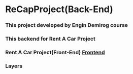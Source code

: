 # ReCapProject(Back-End)
### This project developed by Engin Demirog course
### This backend for Rent A Car Project
### Rent A Car Project(Front-End) [Frontend](https://github.com/mert-akkaya/rental-frontend.git)

### Layers

